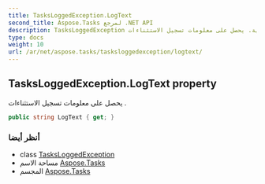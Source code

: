 ```yaml
---
title: TasksLoggedException.LogText
second_title: Aspose.Tasks لمرجع .NET API
description: TasksLoggedException ملكية. يحصل على معلومات تسجيل الاستثناءات .
type: docs
weight: 10
url: /ar/net/aspose.tasks/tasksloggedexception/logtext/
---
```

## TasksLoggedException.LogText property

يحصل على معلومات تسجيل الاستثناءات .

```csharp
public string LogText { get; }
```

### أنظر أيضا

* class [TasksLoggedException](../)
* مساحة الاسم [Aspose.Tasks](../../tasksloggedexception/)
* المجسم [Aspose.Tasks](../../../)


